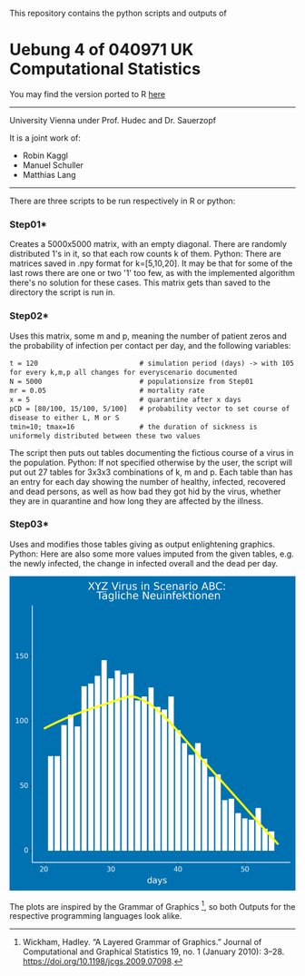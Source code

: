 This repository contains the python scripts and outputs of
# Uebung 4 of 040971 UK Computational Statistics 

You may find the version ported to R [here](https://github.com/abschlossproj/Abschluss-in-R)
***
University Vienna under Prof. Hudec and Dr. Sauerzopf

It is a joint work of:
+ Robin Kaggl
+ Manuel Schuller
+ Matthias Lang
***
There are three scripts to be run respectively in R or python:

### Step01* 
Creates a 5000x5000 matrix, with an empty diagonal.
There are randomly distributed 1's in it, so that each row counts k of them.
Python: There are matrices saved in .npy format for k=[5,10,20]. It may be that for some of the last rows there are one or two '1' too few, as with the implemented algorithm there's no solution for these cases.
This matrix gets than saved to the directory the script is run in.

### Step02* 
Uses this matrix, some m and p, meaning the number of patient zeros and the probability of infection per contact per day,
and the following variables:
```
t = 120                         # simulation period (days) -> with 105 for every k,m,p all changes for everyscenario documented
N = 5000                        # populationsize from Step01
mr = 0.05                       # mortality rate
x = 5                           # quarantine after x days
pCD = [80/100, 15/100, 5/100]   # probability vector to set course of disease to either L, M or S
tmin=10; tmax=16                # the duration of sickness is uniformely distributed between these two values
```
The script then puts out tables documenting the fictious course of a virus in the population.
Python: If not specified otherwise by the user, the script will put out 27 tables for 3x3x3 combinations of k, m and p. Each table than has an entry for each day showing the number of healthy, infected, recovered and dead persons, as well as how bad they got hid by the virus, whether they are in quarantine and how long they are affected by the illness.

### Step03* 
Uses and modifies those tables giving as output enlightening graphics.
Python: Here are also some more values imputed from the given tables, e.g. the newly infected, the change in infected overall and the dead per day.

![example output](/graphics/ZIB-like.png)

The plots are inspired by the Grammar of Graphics [^1], so both Outputs for the respective programming languages look alike.

[^1]: Wickham, Hadley. “A Layered Grammar of Graphics.” Journal of Computational and Graphical Statistics 19, no. 1 (January 2010): 3–28. https://doi.org/10.1198/jcgs.2009.07098.


